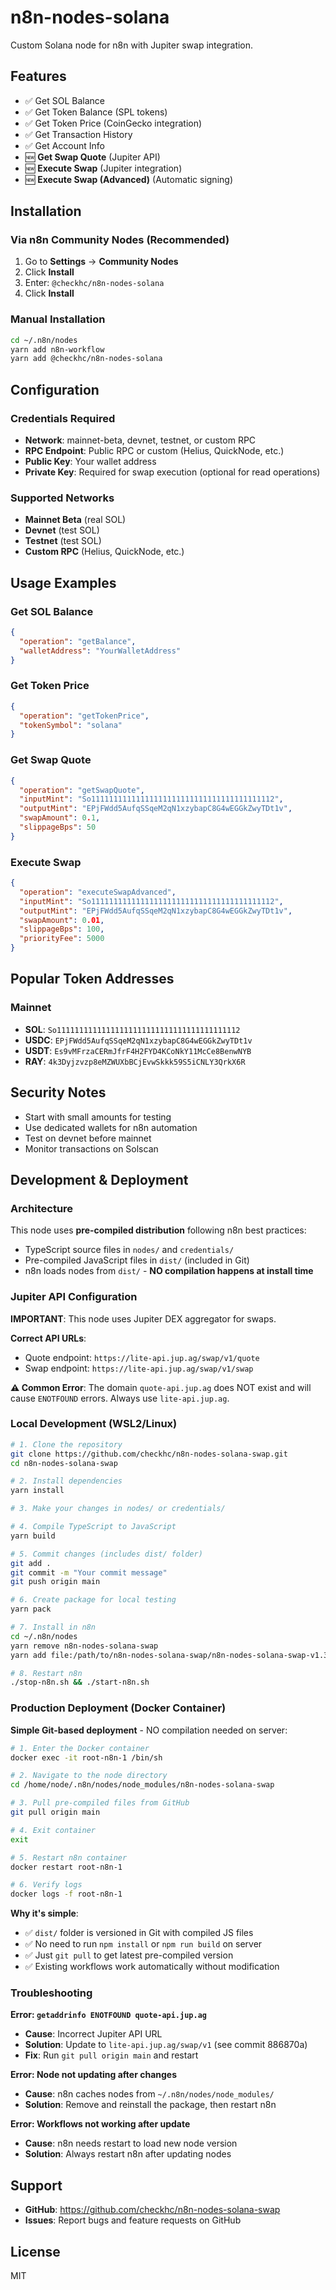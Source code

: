 # n8n-nodes-solana

Custom Solana node for n8n with Jupiter swap integration.

## Features

- ✅ Get SOL Balance
- ✅ Get Token Balance (SPL tokens)
- ✅ Get Token Price (CoinGecko integration)
- ✅ Get Transaction History
- ✅ Get Account Info
- 🆕 **Get Swap Quote** (Jupiter API)
- 🆕 **Execute Swap** (Jupiter integration)
- 🆕 **Execute Swap (Advanced)** (Automatic signing)

## Installation

### Via n8n Community Nodes (Recommended)

1. Go to **Settings** → **Community Nodes**
2. Click **Install**
3. Enter: `@checkhc/n8n-nodes-solana`
4. Click **Install**

### Manual Installation

```bash
cd ~/.n8n/nodes
yarn add n8n-workflow
yarn add @checkhc/n8n-nodes-solana
```

## Configuration

### Credentials Required

- **Network**: mainnet-beta, devnet, testnet, or custom RPC
- **RPC Endpoint**: Public RPC or custom (Helius, QuickNode, etc.)
- **Public Key**: Your wallet address
- **Private Key**: Required for swap execution (optional for read operations)

### Supported Networks

- **Mainnet Beta** (real SOL)
- **Devnet** (test SOL)
- **Testnet** (test SOL)
- **Custom RPC** (Helius, QuickNode, etc.)

## Usage Examples

### Get SOL Balance
```json
{
  "operation": "getBalance",
  "walletAddress": "YourWalletAddress"
}
```

### Get Token Price
```json
{
  "operation": "getTokenPrice",
  "tokenSymbol": "solana"
}
```

### Get Swap Quote
```json
{
  "operation": "getSwapQuote",
  "inputMint": "So11111111111111111111111111111111111111112",
  "outputMint": "EPjFWdd5AufqSSqeM2qN1xzybapC8G4wEGGkZwyTDt1v",
  "swapAmount": 0.1,
  "slippageBps": 50
}
```

### Execute Swap
```json
{
  "operation": "executeSwapAdvanced",
  "inputMint": "So11111111111111111111111111111111111111112",
  "outputMint": "EPjFWdd5AufqSSqeM2qN1xzybapC8G4wEGGkZwyTDt1v",
  "swapAmount": 0.01,
  "slippageBps": 100,
  "priorityFee": 5000
}
```

## Popular Token Addresses

### Mainnet
- **SOL**: `So11111111111111111111111111111111111111112`
- **USDC**: `EPjFWdd5AufqSSqeM2qN1xzybapC8G4wEGGkZwyTDt1v`
- **USDT**: `Es9vMFrzaCERmJfrF4H2FYD4KCoNkY11McCe8BenwNYB`
- **RAY**: `4k3Dyjzvzp8eMZWUXbBCjEvwSkkk59S5iCNLY3QrkX6R`

## Security Notes

- Start with small amounts for testing
- Use dedicated wallets for n8n automation
- Test on devnet before mainnet
- Monitor transactions on Solscan

## Development & Deployment

### Architecture

This node uses **pre-compiled distribution** following n8n best practices:
- TypeScript source files in `nodes/` and `credentials/`
- Pre-compiled JavaScript files in `dist/` (included in Git)
- n8n loads nodes from `dist/` - **NO compilation happens at install time**

### Jupiter API Configuration

**IMPORTANT**: This node uses Jupiter DEX aggregator for swaps.

**Correct API URLs**:
- Quote endpoint: `https://lite-api.jup.ag/swap/v1/quote`
- Swap endpoint: `https://lite-api.jup.ag/swap/v1/swap`

**⚠️ Common Error**: The domain `quote-api.jup.ag` does NOT exist and will cause `ENOTFOUND` errors. Always use `lite-api.jup.ag`.

### Local Development (WSL2/Linux)

```bash
# 1. Clone the repository
git clone https://github.com/checkhc/n8n-nodes-solana-swap.git
cd n8n-nodes-solana-swap

# 2. Install dependencies
yarn install

# 3. Make your changes in nodes/ or credentials/

# 4. Compile TypeScript to JavaScript
yarn build

# 5. Commit changes (includes dist/ folder)
git add .
git commit -m "Your commit message"
git push origin main

# 6. Create package for local testing
yarn pack

# 7. Install in n8n
cd ~/.n8n/nodes
yarn remove n8n-nodes-solana-swap
yarn add file:/path/to/n8n-nodes-solana-swap/n8n-nodes-solana-swap-v1.3.0.tgz

# 8. Restart n8n
./stop-n8n.sh && ./start-n8n.sh
```

### Production Deployment (Docker Container)

**Simple Git-based deployment** - NO compilation needed on server:

```bash
# 1. Enter the Docker container
docker exec -it root-n8n-1 /bin/sh

# 2. Navigate to the node directory
cd /home/node/.n8n/nodes/node_modules/n8n-nodes-solana-swap

# 3. Pull pre-compiled files from GitHub
git pull origin main

# 4. Exit container
exit

# 5. Restart n8n container
docker restart root-n8n-1

# 6. Verify logs
docker logs -f root-n8n-1
```

**Why it's simple**:
- ✅ `dist/` folder is versioned in Git with compiled JS files
- ✅ No need to run `npm install` or `npm run build` on server
- ✅ Just `git pull` to get latest pre-compiled version
- ✅ Existing workflows work automatically without modification

### Troubleshooting

**Error: `getaddrinfo ENOTFOUND quote-api.jup.ag`**
- **Cause**: Incorrect Jupiter API URL
- **Solution**: Update to `lite-api.jup.ag/swap/v1` (see commit 886870a)
- **Fix**: Run `git pull origin main` and restart

**Error: Node not updating after changes**
- **Cause**: n8n caches nodes from `~/.n8n/nodes/node_modules/`
- **Solution**: Remove and reinstall the package, then restart n8n

**Error: Workflows not working after update**
- **Cause**: n8n needs restart to load new node version
- **Solution**: Always restart n8n after updating nodes

## Support

- **GitHub**: https://github.com/checkhc/n8n-nodes-solana-swap
- **Issues**: Report bugs and feature requests on GitHub

## License

MIT
